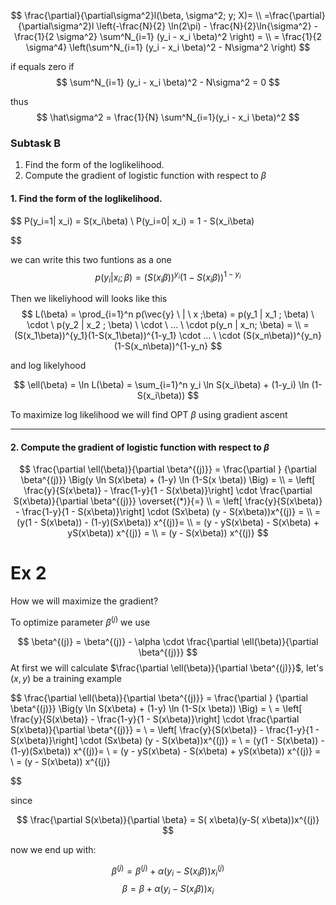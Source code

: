 $$
\frac{\partial}{\partial\sigma^2}l(\beta, \sigma^2; y; X)= \\
=\frac{\partial}{\partial\sigma^2}l \left(-\frac{N}{2} \ln(2\pi) - \frac{N}{2}\ln{\sigma^2} - \frac{1}{2 \sigma^2} \sum^N_{i=1} (y_i - x_i \beta)^2 \right) = \\
= \frac{1}{2 \sigma^4} \left(\sum^N_{i=1} (y_i - x_i \beta)^2 - N\sigma^2 \right)
$$

if equals zero if
$$
\sum^N_{i=1} (y_i - x_i \beta)^2 - N\sigma^2  = 0
$$

thus 
$$
\hat\sigma^2 = \frac{1}{N} \sum^N_{i=1}(y_i - x_i \beta)^2 
$$

### Subtask B
1. Find the form of the loglikelihood.
2. Compute the gradient of logistic function with respect to $\beta$
#### 1. Find the form of the loglikelihood.
$$
P(y_i=1| x_i) = S(x_i\beta) \\
P(y_i=0| x_i) = 1 - S(x_i\beta)

$$

we can write this two funtions as a one
$$
p(y_i | x_i ; \beta) = (S(x_i\beta))^{y_i}(1-S(x_i\beta))^{1-y_i}
$$

Then we likeliyhood will looks like this
$$
L(\beta) = \prod_{i=1}^n p(\vec{y} \ | \ x ;\beta) = p(y_1 | x_1 ; \beta) \ \cdot \ p(y_2 | x_2 ; \beta) \ \cdot \ ... \ \cdot p(y_n | x_n; \beta) = \\
= (S(x_1\beta))^{y_1}(1-S(x_1\beta))^{1-y_1} \cdot ... \ \cdot (S(x_n\beta))^{y_n}(1-S(x_n\beta))^{1-y_n}
$$

and log likelyhood

$$
\ell(\beta) = \ln L(\beta) = \sum_{i=1}^n y_i \ln S(x_i\beta) + (1-y_i) \ln (1-S(x_i\beta))
$$

To maximize log likelihood we will find OPT $\beta$ using gradient ascent

---
#### 2. Compute the gradient of logistic function with respect to $\beta$

$$
\frac{\partial \ell(\beta)}{\partial \beta^{(j)}}
=  \frac{\partial } {\partial \beta^{(j)}} \Big(y \ln S(x\beta) + (1-y) \ln (1-S(x \beta)) \Big) = \\ 
= \left[ \frac{y}{S(x\beta)}  - \frac{1-y}{1 - S(x\beta)}\right]  \cdot \frac{\partial S(x\beta)}{\partial \beta^{(j)}} \overset{(*)}{=} \\
= \left[ \frac{y}{S(x\beta)}  - \frac{1-y}{1 - S(x\beta)}\right] \cdot (Sx\beta) (y - S(x\beta))x^{(j)} = \\
= (y(1 - S(x\beta)) - (1-y)(Sx\beta)) x^{(j)}= \\
= (y - yS(x\beta) - S(x\beta) + yS(x\beta)) x^{(j)} = \\
= (y - S(x\beta)) x^{(j)}
$$

# Ex 2
How we will maximize the gradient?


To optimize parameter $\beta^{(j)}$ we use 

$$
\beta^{(j)} = \beta^{(j)} - \alpha \cdot \frac{\partial \ell(\beta)}{\partial \beta^{(j)}}
$$
At first we will calculate $\frac{\partial \ell(\beta)}{\partial \beta^{(j)}}$, let's $(x,y)$ be a training example

$$
\frac{\partial \ell(\beta)}{\partial \beta^{(j)}}
=  \frac{\partial } {\partial \beta^{(j)}} \Big(y \ln S(x\beta) + (1-y) \ln (1-S(x \beta)) \Big) = \\ 
= \left[ \frac{y}{S(x\beta)}  - \frac{1-y}{1 - S(x\beta)}\right] \cdot \frac{\partial S(x\beta)}{\partial \beta^{(j)}} = \\
= \left[ \frac{y}{S(x\beta)}  - \frac{1-y}{1 - S(x\beta)}\right] \cdot (Sx\beta) (y - S(x\beta))x^{(j)} = \\
= (y(1 - S(x\beta)) - (1-y)(Sx\beta)) x^{(j)}= \\
= (y - yS(x\beta) - S(x\beta) + yS(x\beta)) x^{(j)} =  \\
= (y - S(x\beta)) x^{(j)}

$$

since

$$ \frac{\partial S(x\beta)}{\partial \beta} = S( x\beta)(y-S( x\beta))x^{(j)} $$

now we end up with:  

$$ \beta^{(j)} = \beta^{(j)} + \alpha(y_i - S(x_i\beta)) x_i^{(j)} $$
$$ \beta = \beta + \alpha(y_i - S(x_i\beta)) x_i $$